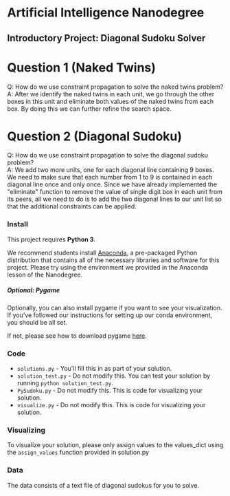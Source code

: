 # Artificial Intelligence Nanodegree
## Introductory Project: Diagonal Sudoku Solver

# Question 1 (Naked Twins)
Q: How do we use constraint propagation to solve the naked twins problem?  
A: After we identify the naked twins in each unit, we go through the other boxes in this unit and eliminate both values of the naked twins from each box. By doing this we can further refine the search space.

# Question 2 (Diagonal Sudoku)
Q: How do we use constraint propagation to solve the diagonal sudoku problem?  
A: We add two more units, one for each diagonal line containing 9 boxes. We need to make sure that each number from 1 to 9 is contained in each diagonal line once and only once. Since we have already implemented the "eliminate" function to remove the value of single digit box in each unit from its peers, all we need to do is to add the two diagonal lines to our unit list so that the additional constraints can be applied.

### Install

This project requires **Python 3**.

We recommend students install [Anaconda](https://www.continuum.io/downloads), a pre-packaged Python distribution that contains all of the necessary libraries and software for this project. 
Please try using the environment we provided in the Anaconda lesson of the Nanodegree.

##### Optional: Pygame

Optionally, you can also install pygame if you want to see your visualization. If you've followed our instructions for setting up our conda environment, you should be all set.

If not, please see how to download pygame [here](http://www.pygame.org/download.shtml).

### Code

* `solutions.py` - You'll fill this in as part of your solution.
* `solution_test.py` - Do not modify this. You can test your solution by running `python solution_test.py`.
* `PySudoku.py` - Do not modify this. This is code for visualizing your solution.
* `visualize.py` - Do not modify this. This is code for visualizing your solution.

### Visualizing

To visualize your solution, please only assign values to the values_dict using the ```assign_values``` function provided in solution.py

### Data

The data consists of a text file of diagonal sudokus for you to solve.